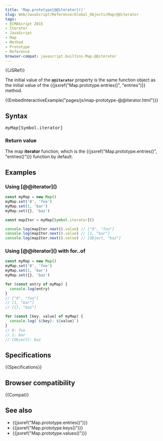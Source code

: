 ```yaml
---
title: 'Map.prototype[@@iterator]()'
slug: Web/JavaScript/Reference/Global_Objects/Map/@@iterator
tags:
- ECMAScript 2015
- Iterator
- JavaScript
- Map
- Method
- Prototype
- Reference
browser-compat: javascript.builtins.Map.@@iterator
---
```

{{JSRef}}

<p class="seoSummary">The initial value of the <strong><code>@@iterator</code></strong>
property is the same function object as the initial value of the
{{jsxref("Map.prototype.entries()", "entries")}} method.</p>

{{EmbedInteractiveExample("pages/js/map-prototype-@@iterator.html")}}

## Syntax

<pre class="brush: js"><var>myMap</var>[Symbol.iterator]</pre>

### Return value

The map **iterator** function, which is the
{{jsxref("Map.prototype.entries()", "entries()")}} function by
default.

## Examples

### Using \[@@iterator]\()

```js
const myMap = new Map()
myMap.set('0', 'foo')
myMap.set(1, 'bar')
myMap.set({}, 'baz')

const mapIter = myMap[Symbol.iterator]()

console.log(mapIter.next().value) // ["0", "foo"]
console.log(mapIter.next().value) // [1, "bar"]
console.log(mapIter.next().value) // [Object, "baz"]
```

### Using \[@@iterator]\() with for..of

```js
const myMap = new Map()
myMap.set('0', 'foo')
myMap.set(1, 'bar')
myMap.set({}, 'baz')

for (const entry of myMap) {
  console.log(entry)
}
// ["0", "foo"]
// [1, "bar"]
// [{}, "baz"]

for (const [key, value] of myMap) {
  console.log(`${key}: ${value}`)
}
// 0: foo
// 1: bar
// [Object]: baz
```

## Specifications

{{Specifications}}

## Browser compatibility

{{Compat}}

## See also

- {{jsxref("Map.prototype.entries()")}}
- {{jsxref("Map.prototype.keys()")}}
- {{jsxref("Map.prototype.values()")}}
